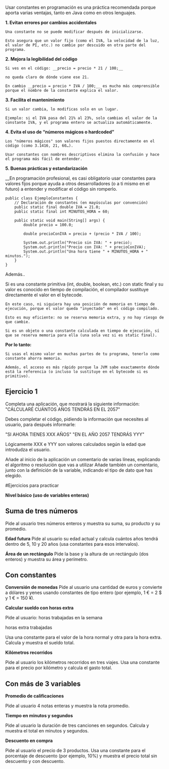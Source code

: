 Usar constantes en programación es una práctica recomendada porque aporta varias ventajas, tanto en Java como en otros lenguajes.


__1. Evitan errores por cambios accidentales__

    Una constante no se puede modificar después de inicializarse.

    Esto asegura que un valor fijo (como el IVA, la velocidad de la luz, el valor de PI, etc.) no cambie por descuido en otra parte del programa.

__2. Mejora la legibilidad del código__

    Si ves en el código: __precio = precio * 21 / 100;__
    
    no queda claro de dónde viene ese 21.

    En cambio __precio = precio * IVA / 100;__ es mucho más comprensible porque el nombre de la constante explica el valor.

__3. Facilita el mantenimiento__

    Si un valor cambia, lo modificas solo en un lugar.

    Ejemplo: si el IVA pasa del 21% al 23%, solo cambias el valor de la constante IVA, y el programa entero se actualiza automáticamente.

__4. Evita el uso de “números mágicos o hardcoded”__

    Los "números mágicos" son valores fijos puestos directamente en el código (como 3.1416, 21, 60…).

    Usar constantes con nombres descriptivos elimina la confusión y hace el programa más fácil de entender.

__5. Buenas prácticas y estandarización__

__En programación profesional, es casi obligatorio usar constantes para valores fijos porque ayuda a otros desarrolladores (o a ti mismo en el futuro) a entender y modificar el código sin romperlo.

```
public class EjemploConstantes {
    // Declaración de constantes (en mayúsculas por convención)
    public static final double IVA = 21.0;
    public static final int MINUTOS_HORA = 60;
    
    public static void main(String[] args) {
        double precio = 100.0;

        double precioConIVA = precio + (precio * IVA / 100);

        System.out.println("Precio sin IVA: " + precio);
        System.out.println("Precio con IVA: " + precioConIVA);
        System.out.println("Una hora tiene " + MINUTOS_HORA + " minutos.");
    }
}
```

Además..


Si es una constante primitiva (int, double, boolean, etc.) con static final y su valor es conocido en tiempo de compilación, el compilador sustituye directamente el valor en el bytecode.

    En este caso, ni siquiera hay una posición de memoria en tiempo de ejecución, porque el valor queda "inyectado" en el código compilado.

    Esto es muy eficiente: no se reserva memoria extra, y no hay riesgo de que cambie.
    
    Si es un objeto o una constante calculada en tiempo de ejecución, sí que se reserva memoria para ella (una sola vez si es static final).

__Por lo tanto:__

    Si usas el mismo valor en muchas partes de tu programa, tenerlo como constante ahorra memoria.

    Además, el acceso es más rápido porque la JVM sabe exactamente dónde está la referencia (o incluso lo sustituye en el bytecode si es primitivo).

## Ejercicio 1
Completa una aplicación, que mostrará la siguiente información:
"CÁLCULARÉ CUÁNTOS AÑOS TENDRÁS EN EL 2057"

Debes completar el código, pidiendo la información que necesites al usuario, para después informarle: 

"SI AHORA TIENES XXX AÑOS"
"EN EL AÑO 2057 TENDRÁS YYY"

Lógicamente XXX e YYY son valores calculados según la edad que introdudza el usuario. 

Añade al inicio de la aplicación un comentario de varias líneas, explicando el  algoritmo o resolución que vas a utilizar
Añade también un comentario, junto con la definición de la variable, indicando el tipo  de dato que has elegido. 


#Ejercicios para practicar 

**Nivel básico (uso de variables enteras)**


## Suma de tres números
Pide al usuario tres números enteros y muestra su suma, su producto y su promedio.

__Edad futura__
Pide al usuario su edad actual y calcula cuántos años tendrá dentro de 5, 10 y 20 años (usa constantes para esos intervalos).

__Área de un rectángulo__
Pide la base y la altura de un rectángulo (dos enteros) y muestra su área y perímetro.

## Con constantes 

__Conversión de monedas__
Pide al usuario una cantidad de euros y convierte a dólares y yenes usando constantes de tipo entero (por ejemplo, 1 € = 2 $ y 1 € = 150 ¥).

__Calcular sueldo con horas extra__

Pide al usuario: horas trabajadas en la semana

horas extra trabajadas 

Usa una constante para el valor de la hora normal y otra para la hora extra. Calcula y muestra el sueldo total.

__Kilómetros recorridos__

Pide al usuario los kilómetros recorridos en tres viajes. Usa una constante para el precio por kilómetro y calcula el gasto total.

## Con más de 3 variables 

__Promedio de calificaciones__

Pide al usuario 4 notas enteras y muestra la nota promedio.

__Tiempo en minutos y segundos__

Pide al usuario la duración de tres canciones en segundos. Calcula y muestra el total en minutos y segundos.

__Descuento en compra__ 

Pide al usuario el precio de 3 productos. Usa una constante para el porcentaje de descuento (por ejemplo, 10%) y muestra el precio total sin descuento y con descuento.
